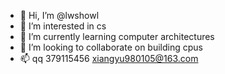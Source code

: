 - 👋 Hi, I’m @lwshowl
- 👀 I’m interested in cs
- 🌱 I’m currently learning computer architectures
- 💞️ I’m looking to collaborate on building cpus
- 📫 qq 379115456 xiangyu980105@163.com

<!---
lwshowl/lwshowl is a ✨ special ✨ repository because its `README.md` (this file) appears on your GitHub profile.
You can click the Preview link to take a look at your changes.
--->
